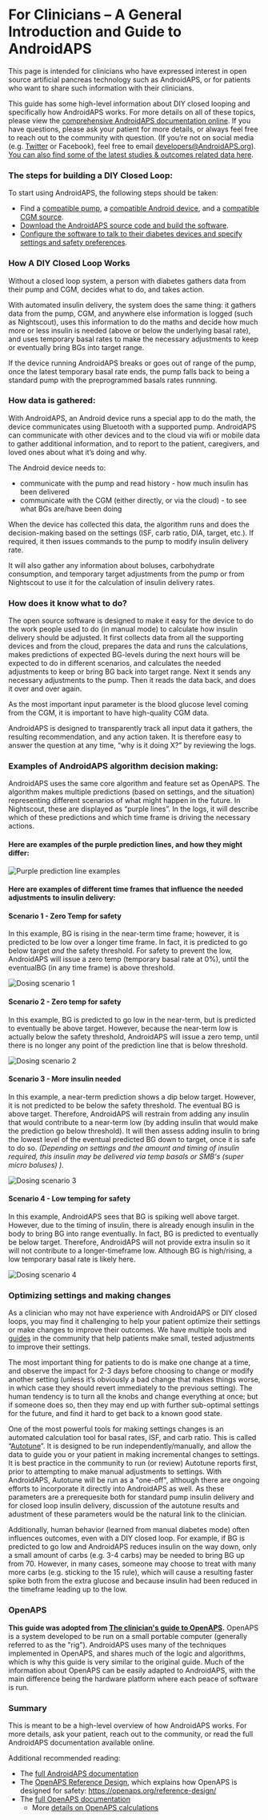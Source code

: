 # For Clinicians – A General Introduction and Guide to AndroidAPS

This page is intended for clinicians who have expressed interest in open source artificial pancreas technology such as AndroidAPS, or for patients who want to share such information with their clinicians. 

This guide has some high-level information about DIY closed looping and specifically how AndroidAPS works. For more details on all of these topics, please view the [comprehensive AndroidAPS documentation online](http://androidaps.readthedocs.io/en/latest/index.html). If you have questions, please ask your patient for more details, or always feel free to reach out to the community with question. (If you’re not on social media (e.g. [Twitter](https://twitter.com/kozakmilos) or Facebook), feel free to email developers@AndroidAPS.org). [You can also find some of the latest studies & outcomes related data here](https://openaps.org/outcomes/).

### The steps for building a DIY Closed Loop:

To start using AndroidAPS, the following steps should be taken:
* Find a [compatible pump](https://androidaps.readthedocs.io/en/latest/EN/Getting-Started/Pump-Choices.html), a [compatible Android device](https://docs.google.com/spreadsheets/d/1gZAsN6f0gv6tkgy9EBsYl0BQNhna0RDqA9QGycAqCQc/edit?usp=sharing), and a [compatible CGM source](https://androidaps.readthedocs.io/en/latest/EN/index.html#getting-started-with-androidaps).
* [Download the AndroidAPS source code and build the software](https://androidaps.readthedocs.io/en/latest/EN/Installing-AndroidAPS/Building-APK.html).
* [Configure the software to talk to their diabetes devices and specify settings and safety preferences](https://androidaps.readthedocs.io/en/latest/EN/index.html#configuration).

### How A DIY Closed Loop Works

Without a closed loop system, a person with diabetes gathers data from their pump and CGM, decides what to do, and takes action.

With automated insulin delivery, the system does the same thing: it gathers data from the pump, CGM, and anywhere else information is logged (such as Nightscout), uses this information to do the maths and decide how much more or less insulin is needed (above or below the underlying basal rate), and uses temporary basal rates to make the necessary adjustments to keep or eventually bring BGs into target range.

If the device running AndroidAPS breaks or goes out of range of the pump, once the latest temporary basal rate ends, the pump falls back to being a standard pump with the preprogrammed basals rates runnning. 

### How data is gathered:

With AndroidAPS, an Android device runs a special app to do the math, the device communicates using Bluetooth with a supported pump. AndroidAPS can communicate with other devices and to the cloud via wifi or mobile data to gather additional information, and to report to the patient, caregivers, and loved ones about what it’s doing and why.

The Android device needs to:
* communicate with the pump and read history - how much insulin has been delivered
* communicate with the CGM (either directly, or via the cloud) - to see what BGs are/have been doing

When the device has collected this data, the algorithm runs and does the decision-making based on the settings (ISF, carb ratio, DIA, target, etc.). If required, it then issues commands to the pump to modify insulin delivery rate.

It will also gather any information about boluses, carbohydrate consumption, and temporary target adjustments from the pump or from Nightscout to use it for the calculation of insulin delivery rates.

### How does it know what to do? 

The open source software is designed to make it easy for the device to do the work people used to do (in manual mode) to calculate how insulin delivery should be adjusted. It first collects data from all the supporting devices and from the cloud, prepares the data and runs the calculations, makes predictions of expected BG-levels during the next hours will be expected to do in different scenarios, and calculates the needed adjustments to keep or bring BG back into target range. Next it sends any necessary adjustments to the pump. Then it reads the data back, and does it over and over again. 

As the most important input parameter is the blood glucose level coming from the CGM, it is important to have high-quality CGM data.

AndroidAPS is designed to transparently track all input data it gathers, the resulting recommendation, and any action taken. It is therefore easy to answer the question at any time, “why is it doing X?” by reviewing the logs.

### Examples of AndroidAPS algorithm decision making:

AndroidAPS uses the same core algorithm and feature set as OpenAPS. The algorithm makes multiple predictions (based on settings, and the situation) representing different scenarios of what might happen in the future. In Nightscout, these are displayed as “purple lines”. In the logs, it will describe which of these predictions and which time frame is driving the necessary actions.

#### Here are examples of the purple prediction lines, and how they might differ:

![Purple prediction line examples](../images/Prediction_lines.jpg)

#### Here are examples of different time frames that influence the needed adjustments to insulin delivery:

#### Scenario 1 - Zero Temp for safety

In this example, BG is rising in the near-term time frame; however, it is predicted to be low over a longer time frame. In fact, it is predicted to go below target *and* the safety threshold. For safety to prevent the low, AndroidAPS will issue a zero temp (temporary basal rate at 0%), until the eventualBG (in any time frame) is above threshold.

![Dosing scenario 1](../images/Dosing_scenario_1.jpg)

#### Scenario 2 - Zero temp for safety

In this example, BG is predicted to go low in the near-term, but is predicted to eventually be above target. However, because the near-term low is actually below the safety threshold, AndroidAPS will issue a zero temp, until there is no longer any point of the prediction line that is below threshold.

![Dosing scenario 2](../images/Dosing_scenario_2.jpg)

#### Scenario 3 - More insulin needed

In this example, a near-term prediction shows a dip below target. However, it is not predicted to be below the safety threshold. The eventual BG is above target. Therefore, AndroidAPS will restrain from adding any insulin that would contribute to a near-term low (by adding insulin that would make the prediction go below threshold). It will then assess adding insulin to bring the lowest level of the eventual predicted BG down to target, once it is safe to do so. *(Depending on settings and the amount and timing of insulin required, this insulin may be delivered via temp basals or SMB's (super micro boluses) ).*

![Dosing scenario 3](../images/Dosing_scenario_3.jpg)

#### Scenario 4 - Low temping for safety

In this example, AndroidAPS sees that BG is spiking well above target. However, due to the timing of insulin, there is already enough insulin in the body to bring BG into range eventually. In fact, BG is predicted to eventually be below target. Therefore, AndroidAPS will not provide extra insulin so it will not contribute to a longer-timeframe low. Although BG is high/rising, a low temporary basal rate is likely here.

![Dosing scenario 4](../images/Dosing_scenario_4.jpg)

### Optimizing settings and making changes 

As a clinician who may not have experience with AndroidAPS or DIY closed loops, you may find it challenging to help your patient optimize their settings or make changes to improve their outcomes. We have multiple tools and [guides](http://openaps.readthedocs.io/en/latest/docs/Customize-Iterate/optimize-your-settings.html) in the community that help patients make small, tested adjustments to improve their settings. 

The most important thing for patients to do is make one change at a time, and observe the impact for 2-3 days before choosing to change or modify another setting (unless it’s obviously a bad change that makes things worse, in which case they should revert immediately to the previous setting). The human tendency is to turn all the knobs and change everything at once; but if someone does so, then they may end up with further sub-optimal settings for the future, and find it hard to get back to a known good state.

One of the most powerful tools for making settings changes is an automated calculation tool for basal rates, ISF, and carb ratio. This is called “[Autotune](http://openaps.readthedocs.io/en/latest/docs/Customize-Iterate/autotune.html)”. It is designed to be run independently/manually, and allow the data to guide you or your patient in making incremental changes to settings. It is best practice in the community to run (or review) Autotune reports first, prior to attempting to make manual adjustments to settings. With AndroidAPS, Autotune will be run as a "one-off", although there are ongoing efforts to incorporate it directly into AndroidAPS as well.
As these parameters are a prerequesite both for standard pump insulin delivery and for closed loop insulin delivery, discussion of the autotune results and adustment of these parameters would be the natural link to the clinician. 

Additionally, human behavior (learned from manual diabetes mode) often influences outcomes, even with a DIY closed loop. For example, if BG is predicted to go low and AndroidAPS reduces insulin on the way down, only a small amount of carbs (e.g. 3-4 carbs) may be needed to bring BG up from 70. However, in many cases, someone may choose to treat with many more carbs (e.g. sticking to the 15 rule), which will cause a resulting faster spike both from the extra glucose and because insulin had been reduced in the timeframe leading up to the low.
### OpenAPS

**This guide was adopted from [The clinician's guide to OpenAPS](https://openaps.readthedocs.io/en/latest/docs/Resources/clinician-guide-to-OpenAPS.html).**
OpenAPS is a system developed to be run on a small portable computer (generally referred to as the "rig").
AndroidAPS uses many of the techniques implemented in OpenAPS, and shares much of the logic and algorithms, which is why this guide is very similar to the original guide.
Much of the information about OpenAPS can be easily adapted to AndroidAPS, with the main difference being the hardware platform where each peace of software is run.


### Summary

This is meant to be a high-level overview of how AndroidAPS works. For more details, ask your patient, reach out to the community, or read the full AndroidAPS documentation available online.

Additional recommended reading:
* The [full AndroidAPS documentation](http://androidaps.readthedocs.io/en/latest/EN/index.html)
* The [OpenAPS Reference Design](https://OpenAPS.org/reference-design/), which explains how OpenAPS is designed for safety: https://openaps.org/reference-design/
* The [full OpenAPS documentation](http://openaps.readthedocs.io/en/latest/index.html)
  * More [details on OpenAPS calculations](http://openaps.readthedocs.io/en/latest/docs/While%20You%20Wait%20For%20Gear/Understand-determine-basal.html#understanding-the-determine-basal-logic)

